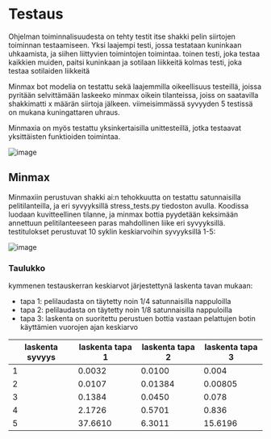 # Testaus
Ohjelman toiminnalisuudesta on tehty testit itse shakki pelin siirtojen toiminnan testaamiseen.
Yksi laajempi testi, jossa testataan kuninkaan uhkaamista, ja siihen liittyvien toimintojen toimintaa.
toinen testi, joka testaa kaikkien muiden, paitsi kuninkaan ja sotilaan liikkeitä
kolmas testi, joka testaa sotilaiden liikkeitä

Minmax bot modelia on testattu sekä laajemmilla oikeellisuus testeillä, joissa pyritään selvittämään laskeeko minmax oikein tilanteissa, joiss on saatavilla shakkimatti x määrän siirtoja jälkeen. viimeisimmässä syvyyden 5 testissä on mukana kuningattaren uhraus.

Minmaxia on myös testattu yksinkertaisilla unittesteillä, jotka testaavat yksittäisten funktioiden toimintaa.

![image](https://user-images.githubusercontent.com/117186747/219961872-72ccd88a-3e40-4440-9484-499110ac1269.png)


## Minmax
Minmaxiin perustuvan shakki ai:n tehokkuutta on testattu satunnaisilla pelitilanteilla, ja eri syvyyksillä stress_tests.py tiedoston avulla. Koodissa luodaan kuvitteellinen tilanne, ja minmax bottia pyydetään keksimään annettuun pelitilanteeseen paras mahdollinen liike eri syvyyksillä. testitulokset perustuvat 10 syklin keskiarvoihin syvyyksillä 1-5:

![image](https://user-images.githubusercontent.com/117186747/218524498-08f4c503-dd9b-4abf-bcbf-593807fbf3cb.png)

### Taulukko
kymmenen testauskerran keskiarvot järjestettynä laskenta tavan mukaan:
- tapa 1: pelilaudasta on täytetty noin 1/4 satunnaisilla nappuloilla
- tapa 2: pelilaudasta on täytetty noin 1/8 satunnaisilla nappuloilla
- tapa 3: laskenta on suoritettu perustuen bottia vastaan pelattujen botin käyttämien vuorojen ajan keskiarvo


| laskenta syvyys | laskenta tapa 1 | laskenta tapa 2 | laskenta tapa 3 |
|---|---|---|---|
| 1 | 0.0032   | 0.0100   | 0.004    |
| 2 | 0.0107   | 0.01384  | 0.00805  |
| 3 | 0.1384   | 0.0450   | 0.078    |
| 4 | 2.1726   | 0.5701   | 0.836    |
| 5 | 37.6610  | 6.3011   | 15.6196  |


